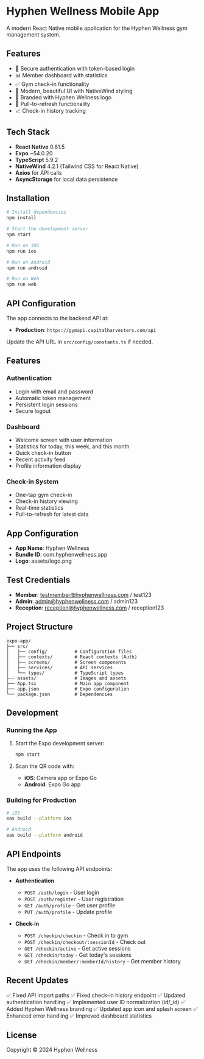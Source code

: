 # Hyphen Wellness Mobile App

A modern React Native mobile application for the Hyphen Wellness gym management system.

## Features

- 🔐 Secure authentication with token-based login
- 📊 Member dashboard with statistics
- ✅ Gym check-in functionality
- 📱 Modern, beautiful UI with NativeWind styling
- 🎨 Branded with Hyphen Wellness logo
- 🔄 Pull-to-refresh functionality
- 📈 Check-in history tracking

## Tech Stack

- **React Native** 0.81.5
- **Expo** ~54.0.20
- **TypeScript** 5.9.2
- **NativeWind** 4.2.1 (Tailwind CSS for React Native)
- **Axios** for API calls
- **AsyncStorage** for local data persistence

## Installation

```bash
# Install dependencies
npm install

# Start the development server
npm start

# Run on iOS
npm run ios

# Run on Android
npm run android

# Run on Web
npm run web
```

## API Configuration

The app connects to the backend API at:
- **Production**: `https://gymapi.capitalharvesters.com/api`

Update the API URL in `src/config/constants.ts` if needed.

## Features

### Authentication
- Login with email and password
- Automatic token management
- Persistent login sessions
- Secure logout

### Dashboard
- Welcome screen with user information
- Statistics for today, this week, and this month
- Quick check-in button
- Recent activity feed
- Profile information display

### Check-in System
- One-tap gym check-in
- Check-in history viewing
- Real-time statistics
- Pull-to-refresh for latest data

## App Configuration

- **App Name**: Hyphen Wellness
- **Bundle ID**: com.hyphenwellness.app
- **Logo**: assets/logo.png

## Test Credentials

- **Member**: testmember@hyphenwellness.com / test123
- **Admin**: admin@hyphenwellness.com / admin123
- **Reception**: reception@hyphenwellness.com / reception123

## Project Structure

```
expo-app/
├── src/
│   ├── config/          # Configuration files
│   ├── contexts/        # React contexts (Auth)
│   ├── screens/         # Screen components
│   ├── services/        # API services
│   └── types/           # TypeScript types
├── assets/              # Images and assets
├── App.tsx              # Main app component
├── app.json             # Expo configuration
└── package.json         # Dependencies
```

## Development

### Running the App

1. Start the Expo development server:
   ```bash
   npm start
   ```

2. Scan the QR code with:
   - **iOS**: Camera app or Expo Go
   - **Android**: Expo Go app

### Building for Production

```bash
# iOS
eas build --platform ios

# Android
eas build --platform android
```

## API Endpoints

The app uses the following API endpoints:

- **Authentication**
  - `POST /auth/login` - User login
  - `POST /auth/register` - User registration
  - `GET /auth/profile` - Get user profile
  - `PUT /auth/profile` - Update profile

- **Check-in**
  - `POST /checkin/checkin` - Check in to gym
  - `POST /checkin/checkout/:sessionId` - Check out
  - `GET /checkin/active` - Get active sessions
  - `GET /checkin/today` - Get today's sessions
  - `GET /checkin/member/:memberId/history` - Get member history

## Recent Updates

✅ Fixed API import paths
✅ Fixed check-in history endpoint
✅ Updated authentication handling
✅ Implemented user ID normalization (id/_id)
✅ Added Hyphen Wellness branding
✅ Updated app icon and splash screen
✅ Enhanced error handling
✅ Improved dashboard statistics

## License

Copyright © 2024 Hyphen Wellness
